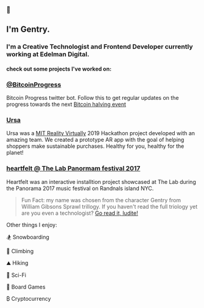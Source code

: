 ### 👋
## I'm Gentry. 
### I'm a Creative Technologist and Frontend Developer currently working at Edelman Digital.

#### check out some projects I've worked on:

### [@BitcoinProgress](https://twitter.com/BitcoinProgress.com)
Bitcoin Progress twitter bot. Follow this to get regular updates on the progress towards the next [Bitcoin halving event](https://en.bitcoin.it/wiki/Controlled_supply)

### [Ursa](https://devpost.com/software/shopgood)
Ursa was a [MIT Reality Virtually](https://realityvirtuallyhack.com/) 2019 Hackathon project developed with an amazing team. We created a prototype AR app with the goal of helping shoppers make sustainable purchases. Healthy for you, healthy for the planet!

### [heartfelt @ The Lab Panormam festival 2017](https://vimeo.com/234352576)
Heartfelt was an interactive installtion project showcased at The Lab during the Panorama 2017 music festival on Randnals island NYC.

> Fun Fact: my name was chosen from the character Gentry from William Gibsons Sprawl trillogy. If you haven't read the full triology yet are you even a technologist? [Go read it, ludite!](https://read.amazon.com/kp/embed?asin=B000O76ON6&preview=newtab&linkCode=kpe&ref_=cm_sw_r_kb_dp_ASLZCb72RDFA6&tag=mobilea096535-20)

Other things I enjoy:

🏂 Snowboarding

🧗 Climbing

⛰️ Hiking

🚀 Sci-Fi

🎲 Board Games

₿ Cryptocurrency

